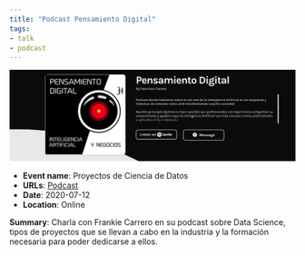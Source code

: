 ```yaml
---
title: "Podcast Pensamiento Digital"
tags:
- talk
- podcast
---
```



![Pensamiento Digital](appearances/2020/Pensamiento-Digital/Pensamiento%20Digital.png)

- **Event name**: Proyectos de Ciencia de Datos
- **URLs**: [Podcast](https://open.spotify.com/episode/4Fa5lmIhoeik5U5IWRp4Yx?si=7Zo2nX_GRF-t46ysWst9BA) 
- **Date**: 2020-07-12
- **Location**: Online

**Summary**: Charla con Frankie Carrero en su podcast sobre Data Science, tipos de proyectos que se llevan a cabo en la industria y la formación necesaria para poder dedicarse a ellos.